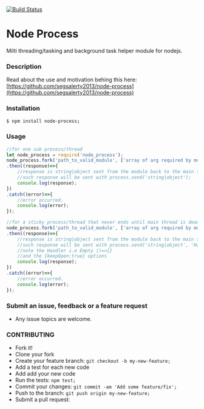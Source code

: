 [![Build Status](https://travis-ci.org/segsalerty2013/node-process.svg?branch=master)](https://travis-ci.org/segsalerty2013/node-process)

# Node Process
Milti threading/tasking and background task helper module for nodejs.

### Description
Read about the use and motivation behing this here: 
[https://github.com/segsalerty2013/node-process](https://github.com/segsalerty2013/node-process)

### Installation

```bash
$ npm install node-process;
```

### Usage

```javascript
//for one sub process/thread
let node_process = require('node_process');
node_process.fork('path_to_valid_module', ['array of arg required by module'], true)
.then((response)=>{
    //response is string|object sent from the module back to the main thread
    //such response will be sent with process.send('string|object');
    console.log(response);
})
.catch((error)=>{
    //error occurred.
    console.log(error);
});

//for a sticky process/thread that never ends until main thread is dead
node_process.fork('path_to_valid_module', ['array of arg required by module'], false)
.then((response)=>{
    //response is string|object sent from the module back to the main thread
    //such response will be sent with process.send('string|object', 'Handler' ()=>{}, {keepOpen:true});
    //note the Handler i.e Empty ()=>{}
    //and the {keepOpen:true} options
    console.log(response);
})
.catch((error)=>{
    //error occurred.
    console.log(error);
});
```
### Submit an issue, feedback or a feature request
- Any issue topics are welcome.

### CONTRIBUTING
 - Fork it!
 - Clone your fork
 - Create your feature branch: `git checkout -b my-new-feature;`
 - Add a test for each new code
 - Add add your new code
 - Run the tests: `npm test;`
 - Commit your changes: `git commit -am 'Add some feature/fix';`
 - Push to the branch: `git push origin my-new-feature;`
 - Submit a pull request: 
